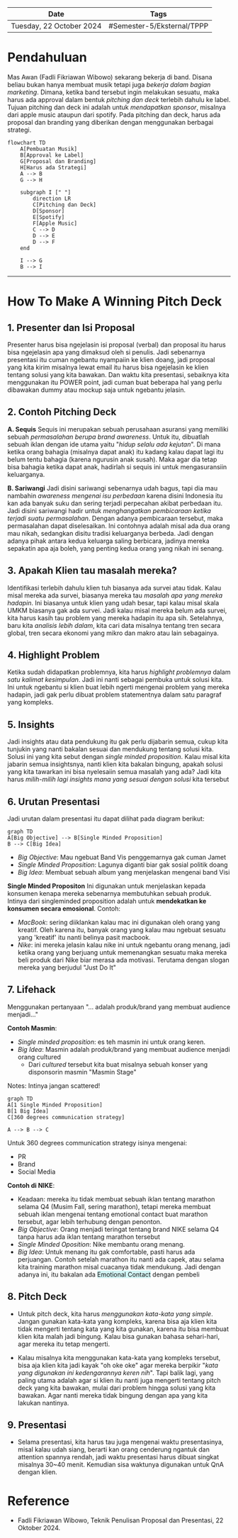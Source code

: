 
| Date                     | Tags                       |
| ------------------------ | -------------------------- |
| Tuesday, 22 October 2024 | #Semester-5/Eksternal/TPPP |

# Pendahuluan
Mas Awan (Fadli Fikriawan Wibowo) sekarang bekerja di band. Disana beliau bukan hanya membuat musik tetapi juga *bekerja dalam bagian marketing*. Dimana, ketika band tersebut ingin melakukan sesuatu, maka harus ada approval dalam bentuk *pitching dan deck* terlebih dahulu ke label. Tujuan pitching dan deck ini adalah untuk *mendapatkan sponsor*, misalnya dari apple music ataupun dari spotify. Pada pitching dan deck, harus ada proposal dan branding yang diberikan dengan menggunakan berbagai strategi.
```mermaid 
flowchart TD
	A[Pembuatan Musik]
	B[Approval ke Label]
	G[Proposal dan Branding]
	H[Harus ada Strategi]
	A --> B
	G --> H

	subgraph I [" "]
		direction LR
		C[Pitching dan Deck]
		D[Sponsor]
		E[Spotify]
		F[Apple Music]
		C --> D
		D --> E
		D --> F	
	end
	
	I --> G
	B --> I
```
---
# How To Make A Winning Pitch Deck
## 1. Presenter dan Isi Proposal
Presenter harus bisa ngejelasin isi proposal (verbal) dan proposal itu harus bisa ngejelasin apa yang dimaksud oleh si penulis. Jadi sebenarnya presentasi itu cuman ngebantu nyampaiin ke klien doang, jadi proposal yang kita kirim misalnya lewat email itu harus bisa ngejelasin ke klien tentang solusi yang kita bawakan. Dan waktu kita presentasi, sebaiknya kita menggunakan itu POWER point, jadi cuman buat beberapa hal yang perlu dibawakan dummy atau mockup saja untuk ngebantu jelasin.
## 2. Contoh Pitching Deck
**A. Sequis**
Sequis ini merupakan sebuah perusahaan asuransi yang memiliki sebuah *permasalahan berupa brand awareness*. Untuk itu, dibuatlah sebuah iklan dengan ide utama yaitu "*hidup selalu ada kejutan*". Di mana ketika orang bahagia (misalnya dapat anak) itu kadang kalau dapat lagi itu belum tentu bahagia (karena ngurusin anak susah). Maka agar dia tetap bisa bahagia ketika dapat anak, hadirlah si sequis ini untuk mengasuransiin keluarganya.

**B. Sariwangi**
Jadi disini sariwangi sebenarnya udah bagus, tapi dia mau nambahin *awareness mengenai isu perbedaan* karena disini Indonesia itu kan ada banyak suku dan sering terjadi perpecahan akibat perbedaan itu. Jadi disini sariwangi hadir untuk *menghangatkan pembicaraan ketika terjadi suatu permasalahan*. Dengan adanya pembicaraan tersebut, maka permasalahan dapat diselesaikan. Ini contohnya adalah misal ada dua orang mau nikah, sedangkan disitu tradisi keluarganya berbeda. Jadi dengan adanya pihak antara kedua keluarga saling berbicara, jadinya mereka sepakatin apa aja boleh, yang penting kedua orang yang nikah ini senang.
## 3. Apakah Klien tau masalah mereka?
Identifikasi terlebih dahulu klien tuh biasanya ada survei atau tidak. Kalau misal mereka ada survei, biasanya mereka tau *masalah apa yang mereka hadapin*. Ini biasanya untuk klien yang udah besar, tapi kalau misal skala UMKM biasanya gak ada survei. Jadi kalau misal mereka belum ada survei, kita harus kasih tau problem yang mereka hadapin itu apa sih. Setelahnya, baru kita *analisis lebih dalam*, kita cari data misalnya tentang tren secara global, tren secara ekonomi yang mikro dan makro atau lain sebagainya. 

## 4. Highlight Problem
Ketika sudah didapatkan problemnya, kita harus *highlight problemnya* dalam *satu kalimat kesimpulan*. Jadi ini nanti sebagai pembuka untuk solusi kita. Ini untuk ngebantu si klien buat lebih ngerti mengenai problem yang mereka hadapin, jadi gak perlu dibuat problem statementnya dalam satu paragraf yang kompleks.

## 5. Insights
Jadi insights atau data pendukung itu gak perlu dijabarin semua, cukup kita tunjukin yang nanti bakalan sesuai dan mendukung tentang solusi kita. Solusi ini yang kita sebut dengan *single minded proposition*. Kalau misal kita jabarin semua insightsnya, nanti klien kita bakalan bingung, apakah solusi yang kita tawarkan ini bisa nyelesaiin semua masalah yang ada? Jadi kita harus *milih-milih lagi insights mana yang sesuai dengan solusi* kita tersebut

## 6. Urutan Presentasi
Jadi urutan dalam presentasi itu dapat dilihat pada diagram berikut:
```mermaid
graph TD
A[Big Objective] --> B[Single Minded Proposition]
B --> C[Big Idea]
```
- *Big Objective*: Mau ngebuat Band Vis penggemarnya gak cuman Jamet
- *Single Minded Proposition*: Lagunya diganti biar gak sosial politik doang
- *Big Idea*: Membuat sebuah album yang menjelaskan mengenai band Visi

**Single Minded Propositon**
Ini digunakan untuk menjelaskan kepada konsumen kenapa mereka sebenarnya membutuhkan sebuah produk. Intinya dari singleminded proposition adalah untuk **mendekatkan ke konsumen secara emosional**. Contoh:
- *MacBook*: sering diiklankan kalau mac ini digunakan oleh orang yang kreatif. Oleh karena itu, banyak orang yang kalau mau ngebuat sesuatu yang 'kreatif' itu nanti belinya pasit macbook.
- *Nike*: ini mereka jelasin kalau nike ini untuk ngebantu orang menang, jadi ketika orang yang berjuang untuk memenangkan sesuatu maka mereka beli produk dari Nike biar merasa ada motivasi. Terutama dengan slogan mereka yang berjudul "Just Do It"

## 7. Lifehack
Menggunakan pertanyaan "... adalah produk/brand yang membuat audience menjadi..."

**Contoh Masmin**:
- *Single minded proposition*: es teh masmin ini untuk orang keren.
- *Big Idea*: Masmin adalah produk/brand yang membuat audience menjadi orang cultured
	- Dari *cultured* tersebut kita buat misalnya sebuah konser yang disponsorin masmin "Masmin Stage"

Notes: Intinya jangan scattered!

```mermaid
graph TD
A[1 Single Minded Proposition]
B[1 Big Idea]
C[360 degrees communication strategy]

A --> B --> C
```

Untuk 360 degrees communication strategy isinya mengenai:
- PR
- Brand
- Social Media

**Contoh di NIKE**:
- Keadaan: mereka itu tidak membuat sebuah iklan tentang marathon selama Q4 (Musim Fall, sering marathon), tetapi mereka membuat sebuah iklan mengenai tentang emotional contact buat marathon tersebut, agar lebih terhubung dengan penonton.
- *Big Objective*: Orang menjadi teringat tentang brand NIKE selama Q4 tanpa harus ada iklan tentang marathon tersebut
- *Single Minded Oposition*: Nike membantu orang menang.
- *Big Idea*: Untuk menang itu gak comfortable, pasti harus ada perjuangan. Contoh setelah marathon itu nanti ada capek, atau selama kita training marathon misal cuacanya tidak mendukung. Jadi dengan adanya ini, itu bakalan ada <span style="background:rgba(173, 239, 239, 0.55)">Emotional Contact</span> dengan pembeli

## 8. Pitch Deck
- Untuk pitch deck, kita harus *menggunakan kata-kata yang simple*. Jangan gunakan kata-kata yang kompleks, karena bisa aja klien kita tidak mengerti tentang kata yang kita gunakan, karena itu bisa membuat klien kita malah jadi bingung. Kalau bisa gunakan bahasa sehari-hari, agar mereka itu tetap mengerti.

- Kalau misalnya kita menggunakan kata-kata yang kompleks tersebut, bisa aja klien kita jadi kayak "oh oke oke" agar mereka berpikir "*kata yang digunakan ini kedengarannya keren nih*". Tapi balik lagi, yang paling utama adalah agar si klien itu nanti juga mengerti tentang pitch deck yang kita bawakan, mulai dari problem hingga solusi yang kita bawakan. Agar nanti mereka tidak bingung dengan apa yang kita lakukan nantinya.

## 9. Presentasi
- Selama presentasi, kita harus tau juga mengenai waktu presentasinya, misal kalau udah siang, berarti kan orang cenderung ngantuk dan attention spannya rendah, jadi waktu presentasi harus dibuat singkat misalnya 30~40 menit. Kemudian sisa waktunya digunakan untuk QnA dengan klien.

# Reference
- Fadli Fikriawan Wibowo, Teknik Penulisan Proposal dan Presentasi, 22 Oktober 2024.

